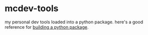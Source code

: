 # mcdev-tools
my personal dev tools loaded into a python package. here's a good reference for [building a python package](https://medium.com/analytics-vidhya/how-to-create-a-python-library-7d5aea80cc3f).
